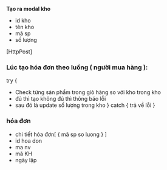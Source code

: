 **Tạo ra modal kho**

-   id kho
-   tên kho
-   mã sp
-   số lượng

[HttpPost]

### Lúc tạo hóa đơn theo luồng ( người mua hàng ):

try
{

-   Check từng sản phẩm trong giỏ hàng so với kho trong kho
-   đủ thì tạo không đủ thì thông báo lỗi
-   sau đó là update số lượng trong kho
    }
    catch
    {
    trả về lỗi
    }

### hóa đơn

-   chi tiết hóa đơn[ {
    mã sp
    so luong
    }
    ]
-   id hoa don
-   ma nv
-   mã KH
-   ngày lập
